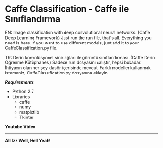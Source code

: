 # Caffe Classification - Caffe ile Sınıflandırma
EN:
Image classification with deep convolutional neural networks. (Caffe Deep Learning Framework)
Just run the run file, that's all. Everything you need is here. If you want to use different models, just add it to your CaffeClassification.py file.

TR:
Derin konvolüsyonel sinir ağları ile görüntü sınıflandırması. (Caffe Derin Öğrenme Kütüphanesi)
Sadece run dosyasını çalıştır, hepsi bukadar. İhtiyacın olan her şey klasör içerisinde mevcut. Farklı modeller kullanmak isterseniz, CaffeClassification.py dosyasına ekleyin.

***Requirements***
  - Python 2.7
  - Libraries
    - caffe
    - numy
    - matplotlib
    - Tkinter

**Youtube Video**

***
**All Izz Well, Hell Yeah!**
